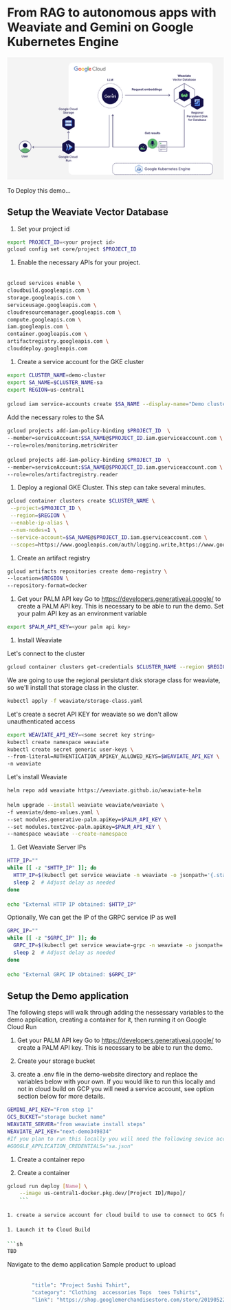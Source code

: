 
# From RAG to autonomous apps with Weaviate and Gemini on Google Kubernetes Engine
![Next Demo Achitecture](https://github.com/bkauf/next-store/blob/main/diagram.png)


To Deploy this demo...


## Setup the Weaviate Vector Database
1. Set your project id

```sh
export PROJECT_ID=<your project id>
gcloud config set core/project $PROJECT_ID
```

1. Enable the necessary APIs for your project.

```sh

gcloud services enable \
cloudbuild.googleapis.com \
storage.googleapis.com \
serviceusage.googleapis.com \
cloudresourcemanager.googleapis.com \
compute.googleapis.com \
iam.googleapis.com \
container.googleapis.com \
artifactregistry.googleapis.com \
clouddeploy.googleapis.com

```

1. Create a service account for the GKE cluster


```sh
export CLUSTER_NAME=demo-cluster
export SA_NAME=$CLUSTER_NAME-sa
export REGION=us-central1

gcloud iam service-accounts create $SA_NAME --display-name="Demo cluster service account"
```
Add the necessary roles to the SA

```sh
gcloud projects add-iam-policy-binding $PROJECT_ID  \
--member=serviceAccount:$SA_NAME@$PROJECT_ID.iam.gserviceaccount.com \
--role=roles/monitoring.metricWriter

gcloud projects add-iam-policy-binding $PROJECT_ID  \
--member=serviceAccount:$SA_NAME@$PROJECT_ID.iam.gserviceaccount.com \
--role=roles/artifactregistry.reader

```

1. Deploy a regional GKE Cluster. This step can take several minutes.

```sh 
gcloud container clusters create $CLUSTER_NAME \
 --project=$PROJECT_ID \
 --region=$REGION \
 --enable-ip-alias \
 --num-nodes=1 \
 --service-account=$SA_NAME@$PROJECT_ID.iam.gserviceaccount.com \
 --scopes=https://www.googleapis.com/auth/logging.write,https://www.googleapis.com/auth/monitoring,https://www.googleapis.com/auth/cloud-platform

 ```


1. Create an artifact registry

```sh
gcloud artifacts repositories create demo-registry \
--location=$REGION \
--repository-format=docker 

```
1.  Get your PALM API key
Go to https://developers.generativeai.google/ to create a PALM API key. This is necessary to be able to run the demo.
Set your palm API key as an environment variable

```sh
export $PALM_API_KEY=<your palm api key>
```

1. Install Weaviate 

Let's connect to the cluster
```sh
gcloud container clusters get-credentials $CLUSTER_NAME --region $REGION --project $PROJECT_ID
```

We are going to use the regional persistant disk storage class for weaviate, so we'll install that storage class in the cluster.

```sh
kubectl apply -f weaviate/storage-class.yaml
```

Let's create a secret API KEY for weaviate so we don't allow unauthenticated access

```sh
export WEAVIATE_API_KEY=<some secret key string>
kubectl create namespace weaviate
kubectl create secret generic user-keys \
--from-literal=AUTHENTICATION_APIKEY_ALLOWED_KEYS=$WEAVIATE_API_KEY \
-n weaviate
```
Let's install Weaviate

```sh
helm repo add weaviate https://weaviate.github.io/weaviate-helm

helm upgrade --install weaviate weaviate/weaviate \
-f weaviate/demo-values.yaml \
--set modules.generative-palm.apiKey=$PALM_API_KEY \
--set modules.text2vec-palm.apiKey=$PALM_API_KEY \
--namespace weaviate --create-namespace
```
1. Get Weaviate Server IPs

```sh
HTTP_IP=""
while [[ -z "$HTTP_IP" ]]; do
  HTTP_IP=$(kubectl get service weaviate -n weaviate -o jsonpath='{.status.loadBalancer.ingress[0].ip}')
  sleep 2  # Adjust delay as needed
done

echo "External HTTP IP obtained: $HTTP_IP"
```
Optionally, We can get the IP of the GRPC service IP as well
```sh
GRPC_IP=""
while [[ -z "$GRPC_IP" ]]; do
  GRPC_IP=$(kubectl get service weaviate-grpc -n weaviate -o jsonpath='{.status.loadBalancer.ingress[0].ip}')
  sleep 2  # Adjust delay as needed
done

echo "External GRPC IP obtained: $GRPC_IP"
```

## Setup the Demo application
The following steps will walk through adding the nessessary  variables to the demo application, creating a container for it, then running it on Google Cloud Run


1.  Get your PALM API key
Go to https://developers.generativeai.google/ to create a PALM API key. This is necessary to be able to run the demo.

1. Create your storage bucket

1. create a .env file in the demo-website directory and replace the variables below with your own. If you would like to run this locally and not in cloud build on GCP you will need a service account, see option section below for more details. 


```sh 
GEMINI_API_KEY="From step 1"
GCS_BUCKET="storage bucket name"
WEAVIATE_SERVER="from weaviate install steps"
WEAVIATE_API_KEY="next-demo349834"
#If you plan to run this locally you will need the following sevice account varable
#GOOGLE_APPLICATION_CREDENTIALS="sa.json"
```

1. Create a container repo 

1. Create a container

```sh
gcloud run deploy [Name] \
    --image us-central1-docker.pkg.dev/[Project ID]/Repo]/
    ```

1. create a service account for cloud build to use to connect to GCS for image uploads

1. Launch it to Cloud Build

```sh
TBD
```



Navigate to the demo application 
Sample product to upload

```sh
  
        "title": "Project Sushi Tshirt",
        "category": "Clothing  accessories Tops  tees Tshirts",
        "link": "https://shop.googlemerchandisestore.com/store/20190522377/assets/items/images/GGCPGXXX1338.jpg",
  
```